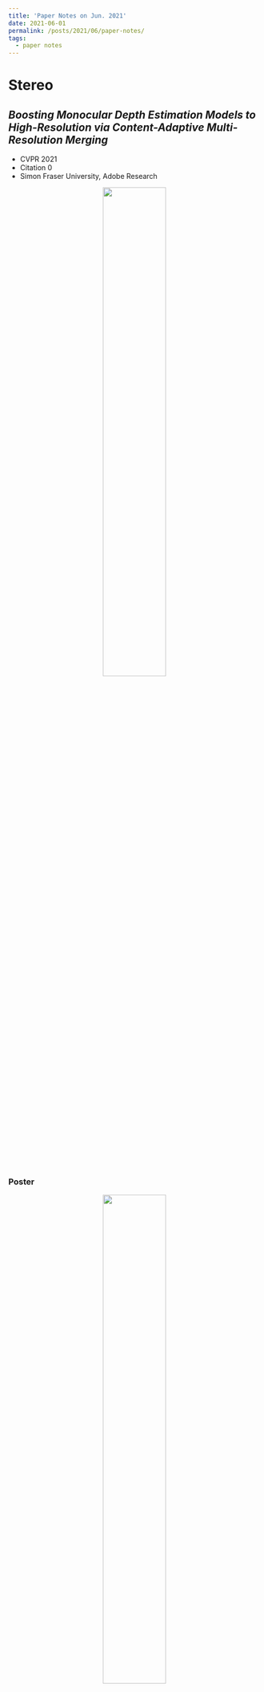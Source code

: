 ```yaml
---
title: 'Paper Notes on Jun. 2021'
date: 2021-06-01
permalink: /posts/2021/06/paper-notes/
tags:
  - paper notes
---
```


# Stereo

## ***Boosting Monocular Depth Estimation Models to High-Resolution via Content-Adaptive Multi-Resolution Merging***

- CVPR 2021
- Citation 0
- Simon Fraser University, Adobe Research

<div align=center><img src="http://yaksoy.github.io/images/hrdepthTeaser.jpg" width = 50% height = 50% /></div>

### Poster
<div align=center><img src='http://yaksoy.github.io/highresdepth/CVPR21PosterSm.jpg' width = 50%/></div>

### Intro

Issues:
- Trade-off between **a consistent scene structure** and **the high-frequency details**.
- The networks starts to produce **structurally inconsistent** when the **contextural cues** in the image are **further apart** than the **receptive field size**.

Methods:
- Using an edge map as the proxy for contextual cues to derermine this maximun resolution by making sure that no pixel is further apart from contextual cues than half of the receptive field size.


# 3D Hands and Pose

Reference:
- [【NeRF论文笔记】用于视图合成的神经辐射场技术](https://zhuanlan.zhihu.com/p/360365941)
